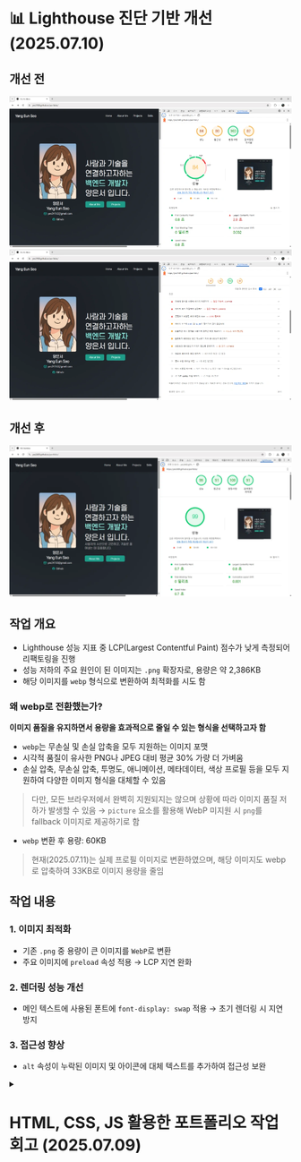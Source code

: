 # 📊 Lighthouse 진단 기반 개선 (2025.07.10)

## 개선 전

![Lighthouse_1](./readme-images/Lighthouse_1.webp)  
![Lighthouse_2](./readme-images/Lighthouse_2.webp)

## 개선 후

![Lighthouse_3](./readme-images/Lighthouse_3.webp)

## 작업 개요

- Lighthouse 성능 지표 중 LCP(Largest Contentful Paint) 점수가 낮게 측정되어 리팩토링을 진행
- 성능 저하의 주요 원인이 된 이미지는 `.png` 확장자로, 용량은 약 2,386KB
- 해당 이미지를 `webp` 형식으로 변환하여 최적화를 시도 함

### 왜 webp로 전환했는가?

**이미지 품질을 유지하면서 용량을 효과적으로 줄일 수 있는 형식을 선택하고자 함**

- `webp`는 무손실 및 손실 압축을 모두 지원하는 이미지 포맷
- 시각적 품질이 유사한 PNG나 JPEG 대비 평균 30% 가량 더 가벼움
- 손실 압축, 무손실 압축, 투명도, 애니메이션, 메타데이터, 색상 프로필 등을 모두 지원하여 다양한 이미지 형식을 대체할 수 있음

> 다만, 모든 브라우저에서 완벽히 지원되지는 않으며 상황에 따라 이미지 품질 저하가 발생할 수 있음
> → `picture` 요소를 활용해 WebP 미지원 시 `png`를 fallback 이미지로 제공하기로 함

- `webp` 변환 후 용량: 60KB

> 현재(2025.07.11)는 실제 프로필 이미지로 변환하였으며, 해당 이미지도 webp로 압축하여 33KB로 이미지 용량을 줄임

## 작업 내용

### 1. 이미지 최적화

- 기존 `.png` 중 용량이 큰 이미지를 `WebP`로 변환
- 주요 이미지에 `preload` 속성 적용 → LCP 지연 완화

### 2. 렌더링 성능 개선

- 메인 텍스트에 사용된 폰트에 `font-display: swap` 적용 → 초기 렌더링 시 지연 방지

### 3. 접근성 향상

- `alt` 속성이 누락된 이미지 및 아이콘에 대체 텍스트를 추가하여 접근성 보완

<details>
<summary><h1> HTML, CSS, JS 활용한 포트폴리오 작업 회고 (2025.07.09)</h1></summary>

## 🔁 개선 및 변경 사항

### 1. 디렉토리 구조 및 정리

- 기존 `assets/` 중심 구조 → `src/assets/`, `src/styles/`, `src/js/` 로 **역할별로 분리하여 모듈화**
- 역할별 폴더 분리로 **유지보수성과 가독성 향상**

### 2. 정보 구조 재설계

- `Hero`, `About Me`, `Projects`, `Skills` 등으로 구분
- 각 섹션을 `<section>` 단위로 나누고, **title 위치, 배경, padding** 등 시각 구조 통일

### 3. 디자인 일관성 및 컴포넌트화

- `project-card`, `intro-card`를 **카드형 컴포넌트**로 통일
- 각 섹션의 콘텐츠 정렬, 글자 크기, 여백 등을 동일하게 유지하여 **UX 흐름 개선**

### 4. 인터랙션 및 동적 효과 추가

- `Hero` 슬로건에 **페이드 인 애니메이션**
- `IntersectionObserver`로 `Intro` 카드들이 스크롤 시 순차 등장
- 프로젝트 카드 `hover` 시 약간 확대되며 그림자 강조

### 5. 내비게이션 구조 개선

- 기존 외부 링크 → `#home`, `#aboutMe`, `#projects`, `#skills`로 **앵커 구조 변경**
- `scroll-margin-top` 처리로 고정 헤더 하단에 섹션이 잘리거나 붙지 않도록 조정
- `scrollIntoView`로 부드러운 스크롤 이동

### 6. 뷰포트 단위 레이아웃 정비

- `min-height: 90vh`를 섹션에 적용해 스크롤 시 한 화면에 한 블록이 자연스럽게 진입
- 콘텐츠 높이에 따라 **padding 조절**, 레이아웃 비대칭 방지

---

<details>
<summary><h2>✍️ UI 구조 및 동작 흐름 설계 포인트</h2></summary>

### 1. `DOMContentLoaded`에서 기능별 초기화 함수 분리

JavaScript 초기화 시점에서 DOM이 완전히 로드된 후 실행되도록 하기 위해 `DOMContentLoaded` 이벤트 안에서 **기능별로 함수를 분리**

```js
document.addEventListener("DOMContentLoaded", () => {
  fadeInMainContent(); // 메인 슬로건 fadeIn
  setupSmoothScroll(); // 내부 링크 부드러운 스크롤
  observeIntroCards(); // About Me 카드 등장 애니메이션
});
```

> 기능을 별도 함수로 나누어 역할 명확성, 가독성, 유지보수성을 높임

#### `window.onload`와의 주요 차이점

- DOMContentLoaded는 스타일시트, 이미지, 하위 프레임의 로드를 기다리지 않기 때문에 window.onload보다 훨씬 빨리 발생
- DOM이 준비되자마자 JS를 초기화해야 하는 경우 DOMContentLoaded를 사용
- 페이지의 모든 콘텐츠(이미지 및 스타일시트 포함)에 의존하는 작업을 수행해야 하는 경우 window.onload를 사용

#### 각 이벤트의 사용 시기

- **DOMContentLoaded**: UI 구성 요소를 초기화하거나, 이벤트 리스너를 설정하거나, DOM이 사용할 수 있게 되자마자 조작하는 작업에 이상적
- **window.onload**: 모든 리소스가 로드된 후에 수행해야 하는 이미지 슬라이더 설정 또는 이미지가 완전히 로드된 후 크기가 결정되는 요소에 대한 작업에 적합

---

### 2. 내부 스크롤 이동: `scrollIntoView` vs 직접 계산

- 내부 앵커 이동을 부드럽게 처리하기 위해 `scrollIntoView()`를 사용 함
- **단순하면서도 직관적이고 브라우저 호환성도 우수**하기 때문에 적합하다고 판단하였음

```js
function setupSmoothScroll() {
  // href가 "#"로 시작하는 모든 내부 링크 선택
  const links = document.querySelectorAll("a[href^='#']");

  // 각 링크에 클릭 이벤트 등록
  links.forEach((link) => {
    link.addEventListener("click", function (e) {
      e.preventDefault(); // 기본 동작 막기

      // 클릭한 링크의 href 속성값 추출
      const targetId = this.getAttribute("href");

      // 해당 id를 가진 요소를 선택
      const target = document.querySelector(targetId);

      // 부드럽게 스크롤 이동
      target.scrollIntoView({ behavior: "smooth" });
    });
  });
}
```

> fixed header의 높이를 반영하기 위해 `scroll-margin-top` 속성을 CSS에서 활용하여 조정하였음

```css
#home,
#aboutMe,
#projects,
#skills {
  scroll-margin-top: 75px;
}
```

---

### 3. `IntersectionObserver`를 활용한 카드 애니메이션 설계

**스크롤 위치에 따라 카드가 자연스럽게 떠오르는** 효과를 만들기 위해 브라우저 API인 `IntersectionObserver`를 도입

```js
function observeIntroCards() {
  const cards = document.querySelectorAll(".intro-card");

  // IntersectionObserver
  // 특정 DOM 요소가 화면에 들어오거나 나갈 때 자동으로 콜백 실행
  const observer = new IntersectionObserver(
    (entries) => {
      entries.forEach((entry) => {
        const card = entry.target;

        if (entry.isIntersecting) {
          // 카드가 화면에 보일 때
          // 모든 카드 중 현재 카드의 순서를 찾아 딜레이 적용
          cards.forEach((el, index) => {
            if (el === card) {
              setTimeout(() => {
                card.classList.add("show");
              }, index * 200); // 순서에 따라 애니메이션 딜레이
            }
          });
        } else {
          // 카드가 화면에서 사라질 때 제거
          card.classList.remove("show");
        }
      });
    },
    {
      threshold: 0.1, // 관찰 대상 요소가 10% 이상 화면에 들어오면 isIntersecting: true
      rootMargin: "0px 0px -50px 0px", // 관찰 범위 설정
      // 카드가 화면 아래 50px 전 쯤에서 threshold에서 설정한 값 이상 보이면 애니메이션 시작
    }
  );

  // 모든 카드를 관찰 대상으로 등록
  cards.forEach((card) => observer.observe(card));
}
```

> `setTimeout`을 이용해 등장 순서를 조절하여 보다 **동적인 사용자 경험을 유도**

---

### 4. HTML 구조상 고민: `<a>` 태그로 카드 전체 감싸기

`project-card` 전체를 `<a>`로 감싸야 전체 클릭이 가능하지만, HTML5 문법 상 `<a>`가 블록 요소를 감싸는 것이 허용된다는 점을 고려하여 아래와 같이 작성하였음

```html
<a href="..." target="_blank" class="project-card">
  <img src="..." />
  <div class="project-skills">...</div>
  <div class="project-container">...</div>
</a>
```

> 이를 통해 카드 전체 클릭이 가능하면서도 시멘틱 구조를 해치지 않는 방법을 선택 함

</details>

---

## 📊 Lighthouse 진단 기반 개선 예정 사항

> 본 포트폴리오 사이트는 Google Lighthouse 진단 결과를 바탕으로, 다음과 같은 항목을 중심으로 향후 개선을 진행할 예정입니다.

![Lighthouse_1](./readme-images/Lighthouse_1.webp)
![Lighthouse_2](./readme-images/Lighthouse_2.webp)

### 1. 이미지 최적화

- 기존 `.png` 이미지 중 용량이 큰 항목을 `WebP` 형식으로 전환
- 실제 표시 크기에 맞는 이미지 리사이징 및 `<img>` 태그에 `width`/`height` 속성 명시
- 주요 이미지에 `preload` 적용하여 LCP (Largest Contentful Paint) 지연 완화

### 2. 렌더링 성능 개선

- 메인 텍스트 폰트에 `font-display: swap` 속성 적용 → 초기 렌더링 지연 방지
- Hero 섹션의 핵심 콘텐츠에 `lazy-loading` 대신 `preload` 방식 적용 고려

### 3. 접근성 향상

- alt 속성이 누락된 이미지 및 아이콘 요소 보완

### 4. 정적 자원 캐싱 및 전달 최적화

- 빌드 도구를 도입하거나 CDN 연동을 통해 정적 리소스(`.css`, `.js`, `.png`)에 `cache-control` 헤더 설정 계획
- GitHub Pages 한계를 보완할 수 있는 배포 구조 검토

### 5. 반응형 UX 보완

- 모바일 해상도에서 과도한 여백(`padding: 10em`)을 줄이고, 콘텐츠 간 배치 최적화
- 다만, 데스크탑 기준에서는 디자인 일관성을 유지할 계획

---

## 📌 다음 작업 계획

- Skills 섹션 Progress UI 추가
- 프로젝트 상세 페이지 연결 및 설명 보강
- SEO 최적화

---

## 🌱 회고 / 느낀 점

- 정적인 HTML 구조에서 벗어나 **사용자 흐름을 고려한 인터랙션 중심의 웹 설계**를 직접 해볼 수 있었음
- 단순히 보이는 화면이 아닌, **스크롤 위치, 등장 타이밍, 시각 집중도**까지 고려해야 UX가 좋아진다는 것을 체감
- 앞으로의 웹 프로젝트에서도 **디자인 → 레이아웃 → 동작 흐름 → 사용자 시선**까지 고민하는 것이 필요하겠음
</details>
